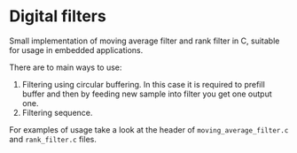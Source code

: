 # Digital filters
Small implementation of moving average filter and rank filter in C, suitable for usage in embedded applications.

There are to main ways to use:

1. Filtering using circular buffering. In this case it is required to prefill buffer and then by feeding new sample into filter you get one output one.
2. Filtering sequence.
    
For examples of usage take a look at the header of `moving_average_filter.c` and `rank_filter.c` files.
